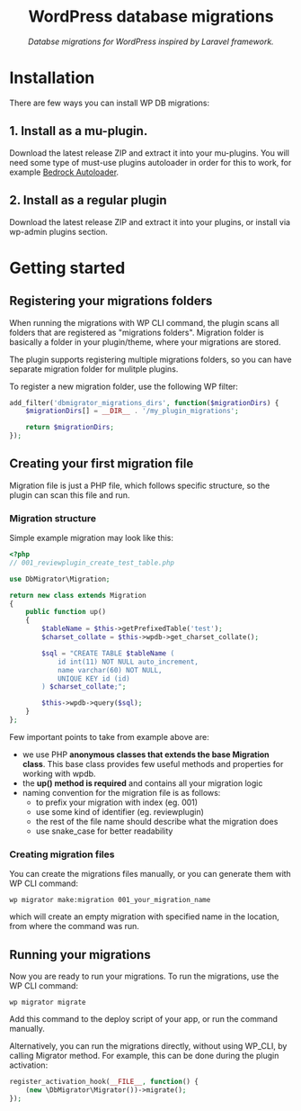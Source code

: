 <h1 align=center>WordPress database migrations</h1>
<p align=center><i>Databse migrations for WordPress inspired by Laravel framework.</i></p>

# Installation
There are few ways you can install WP DB migrations:

## 1. Install as a mu-plugin.
Download the latest release ZIP and extract it into your mu-plugins. You will need some type of must-use plugins autoloader in order for this to work, for example [Bedrock Autoloader](https://github.com/roots/bedrock-autoloader).

## 2. Install as a regular plugin
Download the latest release ZIP and extract it into your plugins, or install via wp-admin plugins section.

# Getting started
## Registering your migrations folders
When running the migrations with WP CLI command, the plugin scans all folders that are registered as "migrations folders". Migration folder is basically a folder in your plugin/theme, where your migrations are stored.

The plugin supports registering multiple migrations folders, so you can have separate migration folder for mulitple plugins.

To register a new migration folder, use the following WP filter:
```PHP
add_filter('dbmigrator_migrations_dirs', function($migrationDirs) {
    $migrationDirs[] = __DIR__ . '/my_plugin_migrations';

    return $migrationDirs;
});

```

## Creating your first migration file
Migration file is just a PHP file, which follows specific structure, so the plugin can scan this file and run.

### Migration structure
Simple example migration may look like this:

```PHP
<?php
// 001_reviewplugin_create_test_table.php

use DbMigrator\Migration;

return new class extends Migration
{
    public function up()
    {
        $tableName = $this->getPrefixedTable('test');
        $charset_collate = $this->wpdb->get_charset_collate();

        $sql = "CREATE TABLE $tableName (
            id int(11) NOT NULL auto_increment,
            name varchar(60) NOT NULL,
            UNIQUE KEY id (id)
        ) $charset_collate;";

        $this->wpdb->query($sql);
    }
};
```

Few important points to take from example above are:
- we use PHP **anonymous classes that extends the base Migration class**. This base class provides few useful methods and properties for working with wpdb.
- the **up() method is required** and contains all your migration logic
- naming convention for the migration file is as follows:
  - to prefix your migration with index (eg. 001)
  - use some kind of identifier (eg. reviewplugin)
  - the rest of the file name should describe what the migration does
  - use snake_case for better readability

### Creating migration files
You can create the migrations files manually, or you can generate them with WP CLI command:
```
wp migrator make:migration 001_your_migration_name
```
which will create an empty migration with specified name in the location, from where the command was run.

## Running your migrations
Now you are ready to run your migrations. To run the migrations, use the WP CLI command:
```
wp migrator migrate
```
Add this command to the deploy script of your app, or run the command manually.

Alternatively, you can run the migrations directly, without using WP_CLI, by calling Migrator method. For example, this can be done during the plugin activation:

```PHP
register_activation_hook(__FILE__, function() {
    (new \DbMigrator\Migrator())->migrate();
});
```
